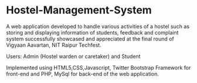 # Hostel-Management-System
A web application developed to handle various activities of a hostel such as storing and displaying information of students, feedback and complaint system successfully showcased and appreciated at the final round of Vigyaan Aavartan, NIT Raipur Techfest.

Users:
Admin (Hostel warden or caretaker)
 and Student 

Implemented using HTML5,CSS,Javascript, Twitter Bootstrap Framework for front-end and PHP, MySql for back-end of the web application.
